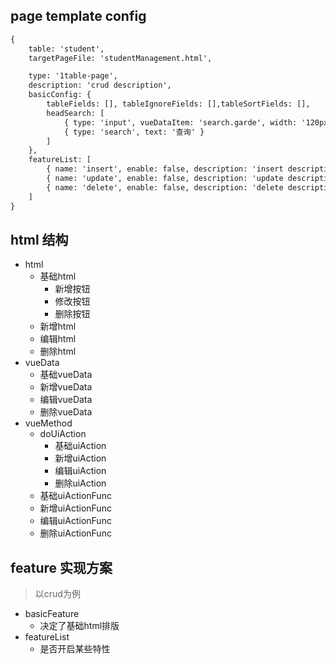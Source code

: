 ## page template config

```html
{
    table: 'student',
    targetPageFile: 'studentManagement.html',

    type: '1table-page',
    description: 'crud description',
    basicConfig: {
        tableFields: [], tableIgnoreFields: [],tableSortFields: [],
        headSearch: [
            { type: 'input', vueDataItem: 'search.garde', width: '120px', label: '年纪' },
            { type: 'search', text: '查询' }
        ]
    },
    featureList: [
        { name: 'insert', enable: false, description: 'insert description' },
        { name: 'update', enable: false, description: 'update description' },
        { name: 'delete', enable: false, description: 'delete description' },
    ]    
}
```

## html 结构

- html
    - 基础html
        - 新增按钮
        - 修改按钮
        - 删除按钮
    - 新增html
    - 编辑html
    - 删除html
- vueData
    - 基础vueData
    - 新增vueData
    - 编辑vueData
    - 删除vueData
- vueMethod
    - doUiAction
        - 基础uiAction
        - 新增uiAction
        - 编辑uiAction
        - 删除uiAction
    - 基础uiActionFunc 
    - 新增uiActionFunc
    - 编辑uiActionFunc
    - 删除uiActionFunc
    
## feature 实现方案


> 以crud为例
- basicFeature
    - 决定了基础html排版
- featureList
    - 是否开启某些特性







